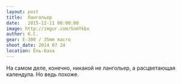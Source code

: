 ```yaml
---
layout: post
title:  Лангольер
date:   2015-12-11 00:00:00
image: http://imgur.com/SnmYkbx
author: К.С.
gear: E-300 / 35mm macro
shoot_date: 2014 07 24
location: Ёль-база
---
```


На самом деле, конечно, никакой не лангольер, а расцветающая календула. Но ведь похоже.
